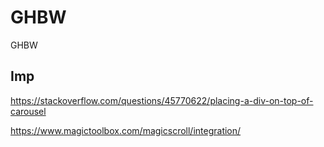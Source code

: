# GHBW
GHBW

## Imp

https://stackoverflow.com/questions/45770622/placing-a-div-on-top-of-carousel

https://www.magictoolbox.com/magicscroll/integration/
